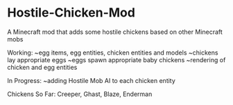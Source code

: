 # Hostile-Chicken-Mod
A Minecraft mod that adds some hostile chickens based on other Minecraft mobs

Working:
  ~egg items, egg entities, chicken entities and models
  ~chickens lay appropriate eggs
  ~eggs spawn appropriate baby chickens
  ~rendering of chicken and egg entities
  
In Progress:
  ~adding Hostile Mob AI to each chicken entity
  
Chickens So Far:
  Creeper, Ghast, Blaze, Enderman
